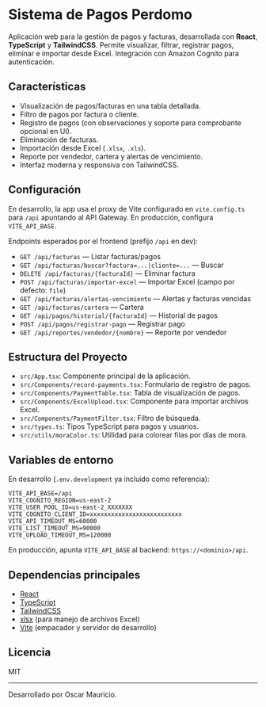 # Sistema de Pagos Perdomo

Aplicación web para la gestión de pagos y facturas, desarrollada con **React**, **TypeScript** y **TailwindCSS**. Permite visualizar, filtrar, registrar pagos, eliminar e importar desde Excel. Integración con Amazon Cognito para autenticación.

## Características

- Visualización de pagos/facturas en una tabla detallada.
- Filtro de pagos por factura o cliente.
- Registro de pagos (con observaciones y soporte para comprobante opcional en UI).
- Eliminación de facturas.
- Importación desde Excel (`.xlsx`, `.xls`).
- Reporte por vendedor, cartera y alertas de vencimiento.
- Interfaz moderna y responsiva con TailwindCSS.

## Configuración

En desarrollo, la app usa el proxy de Vite configurado en `vite.config.ts` para `/api` apuntando al API Gateway. En producción, configura `VITE_API_BASE`.

Endpoints esperados por el frontend (prefijo `/api` en dev):

- `GET /api/facturas` — Listar facturas/pagos
- `GET /api/facturas/buscar?factura=...|cliente=...` — Buscar
- `DELETE /api/facturas/{facturaId}` — Eliminar factura
- `POST /api/facturas/importar-excel` — Importar Excel (campo por defecto: `file`)
- `GET /api/facturas/alertas-vencimiento` — Alertas y facturas vencidas
- `GET /api/facturas/cartera` — Cartera
- `GET /api/pagos/historial/{facturaId}` — Historial de pagos
- `POST /api/pagos/registrar-pago` — Registrar pago
- `GET /api/reportes/vendedor/{nombre}` — Reporte por vendedor

## Estructura del Proyecto

- `src/App.tsx`: Componente principal de la aplicación.
- `src/Components/record-payments.tsx`: Formulario de registro de pagos.
- `src/Components/PaymentTable.tsx`: Tabla de visualización de pagos.
- `src/Components/ExcelUpload.tsx`: Componente para importar archivos Excel.
- `src/Components/PaymentFilter.tsx`: Filtro de búsqueda.
- `src/types.ts`: Tipos TypeScript para pagos y usuarios.
- `src/utils/moraColor.ts`: Utilidad para colorear filas por días de mora.

## Variables de entorno

En desarrollo (`.env.development` ya incluido como referencia):

```
VITE_API_BASE=/api
VITE_COGNITO_REGION=us-east-2
VITE_USER_POOL_ID=us-east-2_XXXXXXX
VITE_COGNITO_CLIENT_ID=xxxxxxxxxxxxxxxxxxxxxxxxxx
VITE_API_TIMEOUT_MS=60000
VITE_LIST_TIMEOUT_MS=90000
VITE_UPLOAD_TIMEOUT_MS=120000
```

En producción, apunta `VITE_API_BASE` al backend: `https://<dominio>/api`.

## Dependencias principales

- [React](https://react.dev/)
- [TypeScript](https://www.typescriptlang.org/)
- [TailwindCSS](https://tailwindcss.com/)
- [xlsx](https://github.com/SheetJS/sheetjs) (para manejo de archivos Excel)
- [Vite](https://vitejs.dev/) (empacador y servidor de desarrollo)

## Licencia

MIT

---

Desarrollado por Oscar Mauricio.
